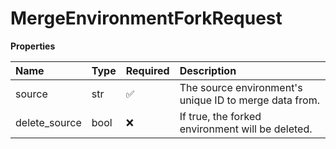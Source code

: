 # MergeEnvironmentForkRequest

**Properties**

| Name          | Type | Required | Description                                            |
| :------------ | :--- | :------- | :----------------------------------------------------- |
| source        | str  | ✅       | The source environment's unique ID to merge data from. |
| delete_source | bool | ❌       | If true, the forked environment will be deleted.       |

